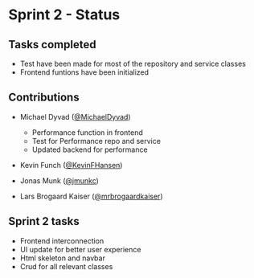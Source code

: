 # Sprint 2 - Status

## Tasks completed
* Test have been made for most of the repository and service classes
* Frontend funtions have been initialized
## Contributions
* Michael Dyvad ([@MichaelDyvad](https://github.com/MichaelDyvad))
    * Performance function in frontend
    * Test for Performance repo and service
    * Updated backend for performance
* Kevin Funch ([@KevinFHansen](https://github.com/KevinFHansen))

* Jonas Munk ([@jmunkc](https://github.com/jmunkc))

* Lars Brogaard Kaiser ([@mrbrogaardkaiser](https://github.com/mrbrogaardkaiser))

## Sprint 2 tasks
* Frontend interconnection
* UI update for better user experience
* Html skeleton and navbar
* Crud for all relevant classes